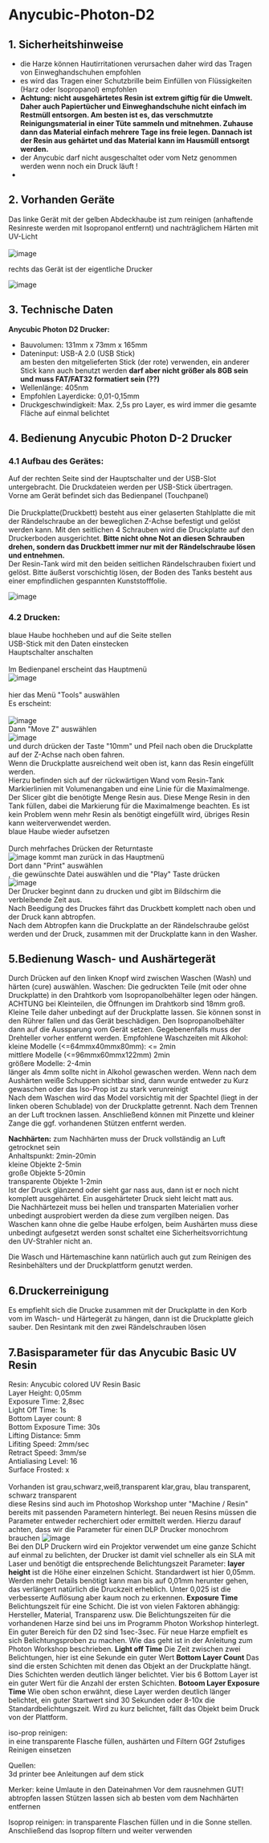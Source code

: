 # Anycubic-Photon-D2
## 1. Sicherheitshinweise
- die Harze können Hautirritationen verursachen daher wird das Tragen von Einweghandschuhen empfohlen<br>
- es wird das Tragen einer Schutzbrille beim Einfüllen von Flüssigkeiten (Harz oder Isopropanol) empfohlen<br>
- <b>Achtung: nicht ausgehärtetes Resin ist extrem giftig für die Umwelt. Daher auch Papiertücher und Einweghandschuhe nicht einfach im Restmüll entsorgen. Am besten ist es, das verschmutzte Reinigungsmaterial in einer Tüte sammeln und mitnehmen. Zuhause dann das Material einfach mehrere Tage ins freie legen. Dannach ist der Resin aus gehärtet und das Material kann im Hausmüll entsorgt werden.</b>
- der Anycubic darf nicht ausgeschaltet oder vom Netz genommen werden wenn noch ein Druck läuft !<br>
- 

## 2. Vorhanden Geräte
Das linke Gerät mit der gelben Abdeckhaube ist zum reinigen (anhaftende Resinreste werden mit Isopropanol entfernt) und nachträglichem Härten mit UV-Licht<br>
<br>
![image](https://github.com/makerspace-wi/Anycubic-Photon-D2/assets/126797902/80e512b4-5a34-4ffb-9f82-badab4c5515c)


rechts das Gerät ist der eigentliche Drucker<br>


![image](https://github.com/makerspace-wi/Anycubic-Photon-D2/assets/126797902/92d574fc-f1d7-408b-8994-8d4bbd0884aa)
<br>
## 3. Technische Daten
<b>Anycubic Photon D2 Drucker:</b><br>
  - Bauvolumen: 131mm x 73mm x 165mm <br>
  - Dateninput: USB-A 2.0 (USB Stick) <br>
  am besten den mitgelieferten Stick (der rote) verwenden, ein anderer Stick kann auch benutzt werden <b>darf aber nicht größer als 8GB sein und muss FAT/FAT32 formatiert sein (??)</b><br>
  - Wellenlänge: 405nm <br>
  - Empfohlen Layerdicke: 0,01-0,15mm<br>
  - Druckgeschwindigkeit: Max. 2,5s pro Layer, es wird immer die gesamte Fläche auf einmal belichtet<br>
  
## 4. Bedienung Anycubic Photon D-2 Drucker<br>
### 4.1 Aufbau des Gerätes:
Auf der rechten Seite sind der Hauptschalter und der USB-Slot untergebracht. Die Druckdateien werden per USB-Stick übertragen.<br>
Vorne am Gerät befindet sich das Bedienpanel (Touchpanel)<br>
<br>
Die Druckplatte(Druckbett) besteht aus einer gelaserten Stahlplatte die mit der Rändelschraube an der beweglichen Z-Achse befestigt und gelöst werden kann. Mit den seitlichen 4 Schrauben wird die Druckplatte auf den Druckerboden ausgerichtet. <b>Bitte nicht ohne Not an diesen Schrauben drehen, sondern das Druckbett immer nur mit der Rändelschraube lösen und entnehmen.</b><br>
Der Resin-Tank wird mit den beiden seitlichen Rändelschrauben fixiert und gelöst. Bitte äußerst vorschichtig lösen, der Boden des Tanks besteht aus einer empfindlichen gespannten Kunststofffolie.<br>

![image](https://github.com/makerspace-wi/Anycubic-Photon-D2/assets/126797902/8564bbf8-2598-436a-9f87-0dad66c61348)

 ### 4.2 Drucken:<br>
  blaue Haube hochheben und auf die Seite stellen<br>
  USB-Stick mit den Daten einstecken<br>
  Hauptschalter anschalten<br>
  <br>
  Im Bedienpanel erscheint das Hauptmenü<br>
  ![image](https://github.com/makerspace-wi/Anycubic-Photon-D2/assets/126797902/d1b7887b-b49a-4d38-b2d8-b7b292b17c1b)<br>
  <br>
hier das Menü "Tools" auswählen<br>
Es erscheint:<br>
<br>
  ![image](https://github.com/makerspace-wi/Anycubic-Photon-D2/assets/126797902/d826a4e0-e869-41f3-ba94-4cb76be520b5)
<br>
Dann "Move Z" auswählen<br>
![image](https://github.com/makerspace-wi/Anycubic-Photon-D2/assets/126797902/75fe8db6-f163-4f5b-96ce-dbc8c6617bcf)
<br>
und durch drücken der Taste "10mm" und Pfeil nach oben die Druckplatte auf der Z-Achse nach oben fahren.<br>
Wenn die Druckplatte ausreichend weit oben ist, kann das Resin eingefüllt werden.<br>
Hierzu befinden sich auf der rückwärtigen Wand vom Resin-Tank Markierlinien mit Volumenangaben und eine Linie für die Maximalmenge. Der Slicer gibt die benötigte Menge Resin aus. Diese Menge Resin in den Tank füllen, dabei die Markierung für die Maximalmenge beachten. Es ist kein Problem wenn mehr Resin als benötigt eingefüllt wird, übriges Resin kann weiterverwendet werden.
<br>
blaue Haube wieder aufsetzen<br>
<br>
Durch mehrfaches Drücken der Returntaste<br>
![image](https://github.com/makerspace-wi/Anycubic-Photon-D2/assets/126797902/a5e1af36-5444-4378-9149-210148c6a5e5)
kommt man zurück in das Hauptmenü<br>
Dort dann "Print" auswählen<br>, die gewünschte Datei auswählen und die "Play" Taste drücken<br>
![image](https://github.com/makerspace-wi/Anycubic-Photon-D2/assets/126797902/5c9e8aba-3135-492e-b076-1c6f6021f47c)<br>
Der Drucker beginnt dann zu drucken und gibt im Bildschirm die verbleibende Zeit aus.<br>
Nach Beedigung des Druckes fährt das Druckbett komplett nach oben und der Druck kann abtropfen.<br>
Nach dem Abtropfen kann die Druckplatte an der Rändelschraube gelöst werden und der Druck, zusammen mit der Druckplatte kann in den Washer.

## 5.Bedienung Wasch- und Aushärtegerät
Durch Drücken auf den linken Knopf wird zwischen Waschen (Wash) und härten (cure) auswählen. 
Waschen:
Die gedruckten Teile (mit oder ohne Druckplatte) in den Drahtkorb vom Isopropanolbehälter legen oder hängen. ACHTUNG bei Kleinteilen, die Öffnungen im Drahtkorb sind 18mm groß. Kleine Teile daher unbedingt auf der Druckplatte lassen. Sie können sonst in den Rührer fallen und das Gerät beschädigen. Den Isopropanolbehälter dann auf die Aussparung vom Gerät setzen. Gegebenenfalls muss der Drehteller vorher entfernt werden. 
Empfohlene Waschzeiten mit Alkohol:<br>
kleine Modelle (<=64mmx40mmx80mm): <= 2min<br>
mittlere Modelle (<=96mmx60mmx122mm) 2min<br>
größere Modelle: 2-4min<br>
länger als 4mm sollte nicht in Alkohol gewaschen werden. Wenn nach dem Aushärten weiße Schuppen sichtbar sind, dann wurde entweder zu Kurz gewaschen oder das Iso-Prop ist zu stark verunreinigt<br>
Nach dem Waschen wird das Model vorsichtig mit der Spachtel (liegt in der linken oberen Schublade) von der Druckplatte getrennt. Nach dem Trennen an der Luft trocknen lassen. Anschließend können mit Pinzette und kleiner Zange die ggf. vorhandenen Stützen entfernt werden.

<b>Nachhärten:</b>
zum Nachhärten muss der Druck vollständig an Luft getrocknet sein<br>
Anhaltspunkt: 2min-20min<br>
kleine Objekte 2-5min<br>
große Objekte 5-20min<br>
transparente Objekte  1-2min<br>
Ist der Druck glänzend oder sieht gar nass aus, dann ist er noch nicht komplett ausgehärtet. Ein ausgehärteter Druck sieht leicht matt aus.<br>
Die Nachhärtezeit muss bei hellen und transparten Materialien vorher unbedingt ausprobiert werden da diese zum vergilben neigen.
Das Waschen kann ohne die gelbe Haube erfolgen, beim Aushärten muss diese unbedingt aufgesetzt werden sonst schaltet eine Sicherheitsvorrichtung den UV-Strahler nicht an.<br>

Die Wasch und Härtemaschine kann natürlich auch gut zum Reinigen des Resinbehälters und der Druckplattform genutzt werden. 


## 6.Druckerreinigung
Es empfiehlt sich die Drucke zusammen mit der Druckplatte in den Korb vom im Wasch- und Härtegerät zu hängen, dann ist die Druckplatte gleich sauber.  Den Resintank mit den zwei Rändelschrauben lösen



## 7.Basisparameter für das Anycubic Basic UV Resin<br>
Resin: Anycubic colored UV Resin Basic<br>
Layer Height: 0,05mm<br>
Exposure Time: 2,8sec<br>
Light Off Time: 1s<br>
Bottom Layer count: 8<br>
Bottom Exposure Time: 30s<br>
Lifting Distance: 5mm<br>
Lifiting Speed: 2mm/sec<br>
Retract Speed: 3mm/se<br>
Antialiasing Level: 16<br>
Surface Frosted: x<br>
<br>
Vorhanden ist grau,schwarz,weiß,transparent klar,grau, blau transparent, schwarz transparent<br>
diese Resins sind auch im Photoshop Workshop unter "Machine / Resin" bereits mit passenden Parametern hinterlegt. 
Bei neuen Resins müssen die Parameter entweder recherchiert oder ermittelt werden.
Hierzu darauf achten, dass wir die Parameter für einen DLP Drucker monochrom brauchen
![image](https://github.com/makerspace-wi/Anycubic-Photon-D2/assets/126797902/cd69149a-fabb-49d5-95f1-db3c44fd6aca)<br>
Bei den DLP Druckern wird ein Projektor verwendet um eine ganze Schicht auf einmal zu belichten, der Drucker ist damit viel schneller als ein SLA mit Laser und benötigt die entsprechende Belichtungszeit
Parameter:
<b>layer height</b> ist die Höhe einer einzelnen Schicht. Standardwert ist hier 0,05mm. Werden mehr Details benötigt kann man bis auf 0,01mm herunter gehen, das verlängert natürlich die Druckzeit erheblich. Unter 0,025 ist die verbesserte Auflösung aber kaum noch zu erkennen.
<b> Exposure Time</b>
Belichtungszeit für eine Schicht. Die ist von vielen Faktoren abhängig: Hersteller, Material, Transparenz usw. Die Belichtungszeiten für die vorhandenen Harze sind bei uns im Programm Photon Workshop hinterlegt. Ein guter Bereich für den D2 sind 1sec-3sec. Für neue Harze empfielt es sich Belichtungsproben zu machen. Wie das geht ist in der Anleitung zum Photon Workshop beschrieben.
<b>Light off Time</b>
Die Zeit zwischen zwei Belichtungen, hier ist eine Sekunde ein guter Wert
<b>Bottom Layer Count</b>
Das sind die ersten Schichten mit denen das Objekt an der Druckplatte hängt. Dies Schichten werden deutlich länger belichtet. Vier bis 6 Bottom Layer ist ein guter Wert für die Anzahl der ersten Schichten.
<b>Botoom Layer Exposure Time</b>
Wie oben schon erwähnt, diese Layer werden deutlich länger belichtet, ein guter Startwert sind 30 Sekunden oder 8-10x die Standardbelichtungszeit. Wird zu kurz belichtet, fällt das Objekt beim Druck von der Plattform.
<lifting distance>







iso-prop reinigen:<br>
in eine transparente Flasche füllen, aushärten und Filtern
GGf 2stufiges Reinigen einsetzen<br>

Quellen:<br>
3d printer bee
Anleitungen auf dem stick

Merker: keine Umlaute in den Dateinahmen
Vor dem rausnehmen GUT! abtropfen lassen
Stützen lassen sich ab besten vom dem Nachhärten entfernen

Isoprop reinigen: in transparente Flaschen füllen und in die Sonne stellen. Anschließend das Isoprop filtern und weiter verwenden


